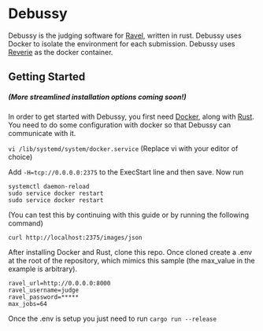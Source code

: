# Debussy

Debussy is the judging software for [Ravel](https://github.com/TimberCreekProgrammingTeam/ravel), written in rust.
Debussy uses Docker to isolate the environment for each submission.
Debussy uses [Reverie](https://github.com/TimberCreekProgrammingTeam/reverie) as the docker container.

## Getting Started

##### (More streamlined installation options coming soon!)

In order to get started with Debussy, you first need [Docker](https://docs.docker.com/get-docker/), along with [Rust](https://www.rust-lang.org/tools/install).
You need to do some configuration with docker so that Debussy can communicate with it.

```vi /lib/systemd/system/docker.service``` (Replace vi with your editor of choice)

Add ```-H=tcp://0.0.0.0:2375``` to the ExecStart line and then save.
Now run 

```
systemctl daemon-reload
sudo service docker restart
sudo service docker restart
```
(You can test this by continuing with this guide or by running the following command) 

```curl http://localhost:2375/images/json```

After installing Docker and Rust, clone this repo. Once cloned create a .env at the root of the repository, which mimics this sample (the max_value in the example is arbitrary).
```
ravel_url=http://0.0.0.0:8000
ravel_username=judge
ravel_password=*****
max_jobs=64
```
Once the .env is setup you just need to run
```cargo run --release```